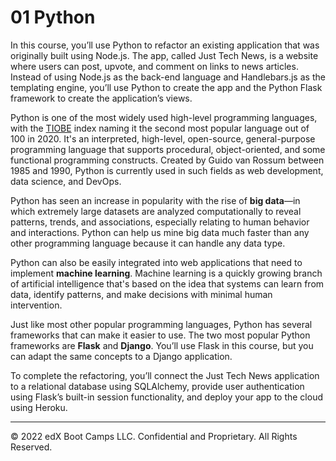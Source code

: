 # 01 Python

In this course, you’ll use Python to refactor an existing application that was originally built using Node.js. The app, called Just Tech News, is a website where users can post, upvote, and comment on links to news articles. Instead of using Node.js as the back-end language and Handlebars.js as the templating engine, you’ll use Python to create the app and the Python Flask framework to create the application’s views.

Python is one of the most widely used high-level programming languages, with the [TIOBE](https://www.tiobe.com/tiobe-index/) index naming it the second most popular language out of 100 in 2020. It's an interpreted, high-level, open-source, general-purpose programming language that supports procedural, object-oriented, and some functional programming constructs. Created by Guido van Rossum between 1985 and 1990, Python is currently used in such fields as web development, data science, and DevOps.

Python has seen an increase in popularity with the rise of **big data**—in which extremely large datasets are analyzed computationally to reveal patterns, trends, and associations, especially relating to human behavior and interactions. Python can help us mine big data much faster than any other programming language because it can handle any data type.

Python can also be easily integrated into web applications that need to implement **machine learning**. Machine learning is a quickly growing branch of artificial intelligence that's based on the idea that systems can learn from data, identify patterns, and make decisions with minimal human intervention.

Just like most other popular programming languages, Python has several frameworks that can make it easier to use. The two most popular Python frameworks are **Flask** and **Django**. You’ll use Flask in this course, but you can adapt the same concepts to a Django application.

To complete the refactoring, you’ll connect the Just Tech News application to a relational database using SQLAlchemy, provide user authentication using Flask’s built-in session functionality, and deploy your app to the cloud using Heroku.

---
© 2022 edX Boot Camps LLC. Confidential and Proprietary. All Rights Reserved.
